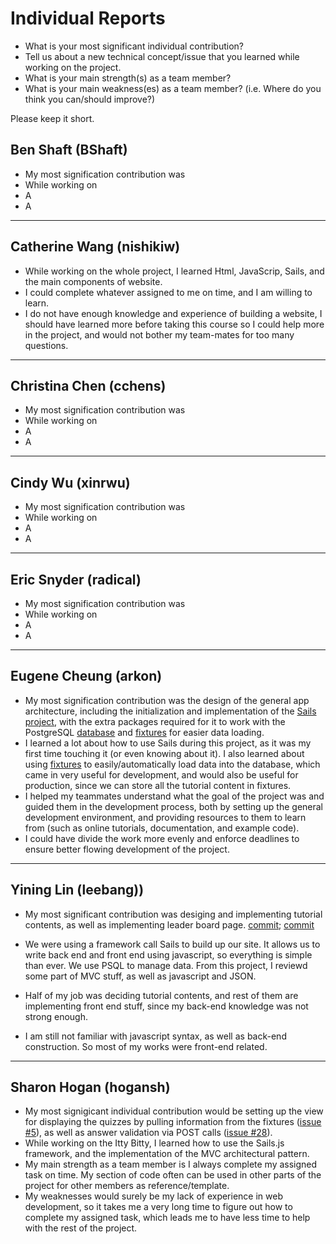 # Individual Reports

- What is your most significant individual contribution?
- Tell us about a new technical concept/issue that you learned while working on the project.
- What is your main strength(s) as a team member?
- What is your main weakness(es) as a team member? (i.e. Where do you think you can/should improve?)

Please keep it short.

## Ben Shaft (BShaft)
- My most signification contribution was
- While working on
- A
- A

---

## Catherine Wang (nishikiw)
- While working on the whole project, I learned Html, JavaScrip, Sails, and the main components of website.
- I could complete whatever assigned to me on time, and I am willing to learn.
- I do not have enough knowledge and experience of building a website, I should have learned more before taking this course so I could help more in the project, and would not bother my team-mates for too many questions.

---

## Christina Chen (cchens)
- My most signification contribution was
- While working on
- A
- A

---

## Cindy Wu (xinrwu)
- My most signification contribution was
- While working on
- A
- A

---

## Eric Snyder (radical)
- My most signification contribution was
- While working on
- A
- A

---

## Eugene Cheung (arkon)
- My most signification contribution was the design of the general app architecture, including the initialization and implementation of the [Sails project](https://github.com/UoT-CSC30x-W15/301W15-Prj-Team1-repo/commit/dbd7316cd650f4504918ae0f8a563e9f2a795ea3), with the extra packages required for it to work with the PostgreSQL [database](https://github.com/UoT-CSC30x-W15/301W15-Prj-Team1-repo/commit/346c24fa775613a07d1a1bf13f9b7ed3fcadf827) and [fixtures](https://github.com/UoT-CSC30x-W15/301W15-Prj-Team1-repo/commit/f08710de7c07b07e648096bd17426bc60d41403f) for easier data loading.
- I learned a lot about how to use Sails during this project, as it was my first time touching it (or even knowing about it). I also learned about using [fixtures](https://github.com/UoT-CSC30x-W15/301W15-Prj-Team1-repo/tree/master/test/fixtures) to easily/automatically load data into the database, which came in very useful for development, and would also be useful for production, since we can store all the tutorial content in fixtures.
- I helped my teammates understand what the goal of the project was and guided them in the development process, both by setting up the general development environment, and providing resources to them to learn from (such as online tutorials, documentation, and example code).
- I could have divide the work more evenly and enforce deadlines to ensure better flowing development of the project.

---

## Yining Lin (leebang))
- My most significant contribution was desiging and implementing tutorial contents, as well as implementing leader board page. 
[commit](https://github.com/UoT-CSC30x-W15/301W15-Prj-Team1-repo/commit/ac8b2a2abd8b58321345d61ece31600da3ad9442); 
[commit](https://github.com/UoT-CSC30x-W15/301W15-Prj-Team1-repo/commit/4aee179ac185690057152c2af8b9a3a4e158db7f)

- We were using a framework call Sails to build up our site. It allows us to write back end and front end using javascript, so everything is simple than ever. We use PSQL to manage data. From this project, I reviewd some part of MVC stuff, as well as javascript and JSON.

- Half of my job was deciding tutorial contents, and rest of them are implementing front end stuff, since my back-end knowledge was not strong enough.

- I am still not familiar with javascript syntax, as well as back-end construction. So most of my works were front-end related. 

---

## Sharon Hogan (hogansh)
- My most signigicant individual contribution would be setting up the view for displaying the quizzes by pulling information from the fixtures ([issue #5](https://github.com/UoT-CSC30x-W15/301W15-Prj-Team1-repo/issues/5#event-237769527)), as well as answer validation via POST calls ([issue #28](https://github.com/UoT-CSC30x-W15/301W15-Prj-Team1-repo/issues/28)).
- While working on the Itty Bitty, I learned how to use the Sails.js framework, and the implementation of the MVC architectural pattern.
- My main strength as a team member is I always complete my assigned task on time. My section of code often can be used in other parts of the project for other members as reference/template.
- My weaknesses would surely be my lack of experience in web development, so it takes me a very long time to figure out how to complete my assigned task, which leads me to have less time to help with the rest of the project.
